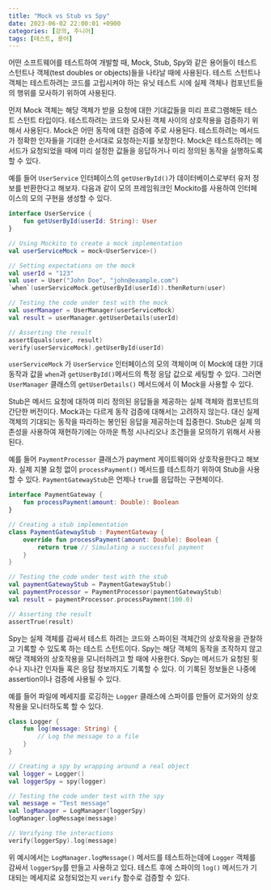 ```yaml
---
title: "Mock vs Stub vs Spy"
date: 2023-06-02 22:00:01 +0900
categories: [강의, 주니어]
tags: [테스트, 용어]
---
```


어떤 소프트웨어를 테스트하여 개발할 때, Mock, Stub, Spy와 같은 용어들이 테스트 스턴트나 객체(test doubles or objects)들을 나타날 때에 사용된다. 테스트 스턴트나 객체는 테스트하려는 코드를 고립시켜야 하는 유닛 테스트 시에 실제 객체나 컴포넌트들의 행위를 모사하기 위하여 사용된다. 

먼저 Mock 객체는 해당 객체가 받을 요청에 대한 기대값들을 미리 프로그램해둔 테스트 스턴트 타입이다. 테스트하려는 코드와 모사된 객체 사이의 상호작용을 검증하기 위해서 사용된다. Mock은 어떤 동작에 대한 검증에 주로 사용된다. 테스트하려는 메서드가 정확한 인자들을 기대한 순서대로 요청하는지를 보장한다. Mock은 테스트하려는 메서드가 요청되었을 때에 미리 설정한 값들을 응답하거나 미리 정의된 동작을 실행하도록 할 수 있다.

예를 들어 `UserService` 인터페이스의 `getUserById()`가 데이터베이스로부터 유저 정보를 반환한다고 해보자. 다음과 같이 모의 프레임워크인 Mockito를 사용하여 인터페이스의 모의 구현을 생성할 수 있다. 

```kotlin
interface UserService {
    fun getUserById(userId: String): User
}

// Using Mockito to create a mock implementation
val userServiceMock = mock<UserService>()

// Setting expectations on the mock
val userId = "123"
val user = User("John Doe", "john@example.com")
`when`(userServiceMock.getUserById(userId)).thenReturn(user)

// Testing the code under test with the mock
val userManager = UserManager(userServiceMock)
val result = userManager.getUserDetails(userId)

// Asserting the result
assertEquals(user, result)
verify(userServiceMock).getUserById(userId)
```

`userServiceMock` 가 `UserService` 인터페이스의 모의 객체이며 이 Mock에 대한 기대 동작과 값을 `when`과 `getUserById()`메서드의 특정 응답 값으로 세팅할 수 있다. 그러면 `UserManager` 클래스의 `getUserDetails()` 메서드에서 이 Mock을 사용할 수 있다.

Stub은 메서드 요청에 대하여 미리 정의된 응답들을 제공하는 실제 객체와 컴포넌트의 간단한 버전이다. Mock과는 다르게 동작 검증에 대해서는 고려하지 않는다. 대신 실제 객체의 기대되는 동작을 따라하는 봉인된 응답을 제공하는데 집중한다. Stub은 실제 의존성을 사용하여 재현하기에는 아까운 특정 시나리오나 조건들을 모의하기 위해서 사용된다.

예를 들어 `PaymentProcessor` 클래스가 payment 게이트웨이와 상호작용한다고 해보자. 실제 지불 요청 없이 `processPayment()` 메서드를 테스트하기 위하여 Stub을 사용할 수 있다. `PaymentGatewayStub`은 언제나 `true`를 응답하는 구현체이다.

```kotlin
interface PaymentGateway {
    fun processPayment(amount: Double): Boolean
}

// Creating a stub implementation
class PaymentGatewayStub : PaymentGateway {
    override fun processPayment(amount: Double): Boolean {
        return true // Simulating a successful payment
    }
}

// Testing the code under test with the stub
val paymentGatewayStub = PaymentGatewayStub()
val paymentProcessor = PaymentProcessor(paymentGatewayStub)
val result = paymentProcessor.processPayment(100.0)

// Asserting the result
assertTrue(result)
```

Spy는 실제 객체를 감싸서 테스트 하려는 코드와 스파이된 객체간의 상호작용을 관찰하고 기록할 수 있도록 하는 테스트 스턴트이다. Spy는 해당 객체의 동작을 조작하지 않고 해당 객체와의 상호작용을 모니터하려고 할 때에 사용한다. Spy는 메서드가 요청된 횟수나 지나간 인자들 혹은 응답 정보까지도 기록할 수 있다. 이 기록된 정보들은 나중에 assertion이나 검증에 사용될 수 있다. 

예를 들어 파일에 메세지를 로깅하는 `Logger` 클래스에 스파이를 만들어 로거와의 상호작용을 모니터하도록 할 수 있다.

```kotlin
class Logger {
    fun log(message: String) {
        // Log the message to a file
    }
}

// Creating a spy by wrapping around a real object
val logger = Logger()
val loggerSpy = spy(logger)

// Testing the code under test with the spy
val message = "Test message"
val logManager = LogManager(loggerSpy)
logManager.logMessage(message)

// Verifying the interactions
verify(loggerSpy).log(message)

```

위 예시에서는 `LogManager.logMessage()` 메서드를 테스트하는데에 `Logger` 객체를 감싸서 `loggerSpy`를 만들고 사용하고 있다. 테스트 후에 스파이의 `log()` 메서드가 기대되는 메세지로 요청되었는지 `verify` 함수로 검증할 수 있다.